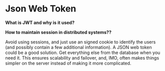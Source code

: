 # Json Web Token

**What is JWT and why is it used?**

**How to maintain session in distributed systems??**

Avoid using sessions, and just use an signed cookie to identify the users (and possibly contain a few additional information).
A JSON web token could be a good solution. Get everything else from the database when you need it. 
This ensures scalability and failover, and, IMO, often makes things simpler on the server instead of making it more complicated.